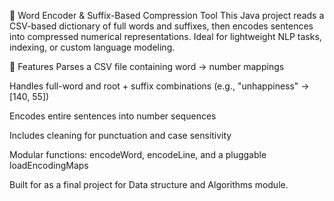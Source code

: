 🔐 Word Encoder & Suffix-Based Compression Tool
This Java project reads a CSV-based dictionary of full words and suffixes, then encodes sentences into compressed numerical representations. Ideal for lightweight NLP tasks, indexing, or custom language modeling.

🚀 Features
Parses a CSV file containing word → number mappings

Handles full-word and root + suffix combinations (e.g., "unhappiness" → [140, 55])

Encodes entire sentences into number sequences

Includes cleaning for punctuation and case sensitivity

Modular functions: encodeWord, encodeLine, and a pluggable loadEncodingMaps

Built for as a final project for Data structure and Algorithms module.
